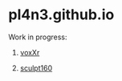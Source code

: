 # pl4n3.github.io
Work in progress:

<!-- 1. [vr cubes](/three/r124/examples/webxr_vr_cubes.html) -->
<!-- 1. [cubes124](/test/webvr/cubes124.htm) -->
1. [voxXr](/three/anim/voxed/voxXr.htm)
<!-- 1. [local editHist](http://192.168.2.110:7000/util/editHist.htm)
1. [bulletXr](/three/anim/bullet/bulletXr.htm)
1. [webxr_xr_sculpt](/three/160/examples/webxr_xr_sculpt.html) 🌱 -->
2. [sculpt160](/test/webvr/sculpt160.htm)
